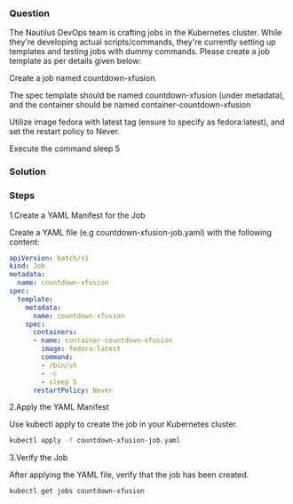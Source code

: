 ### Question
The Nautilus DevOps team is crafting jobs in the Kubernetes cluster. While they're developing actual scripts/commands, they're currently setting up templates and testing jobs with dummy commands. Please create a job template as per details given below:

Create a job named countdown-xfusion.

The spec template should be named countdown-xfusion (under metadata), and the container should be named container-countdown-xfusion

Utilize image fedora with latest tag (ensure to specify as fedora:latest), and set the restart policy to Never.

Execute the command sleep 5

### Solution

### Steps

1.Create a YAML Manifest for the Job

Create a YAML file (e.g countdown-xfusion-job.yaml) with the following content:

```yaml
apiVersion: batch/v1
kind: Job
metadata:
  name: countdown-xfusion
spec:
  template:
    metadata:
      name: countdown-xfusion
    spec:
      containers:
      - name: container-countdown-xfusion
        image: fedora:latest
        command:
        - /bin/sh
        - -c
        - sleep 5
      restartPolicy: Never
```

2.Apply the YAML Manifest

Use kubectl apply to create the job in your Kubernetes cluster.

```sh
kubectl apply -f countdown-xfusion-job.yaml
```

3.Verify the Job

After applying the YAML file, verify that the job has been created.

```sh
kubectl get jobs countdown-xfusion
```